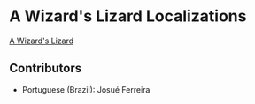 # A Wizard's Lizard Localizations

[A Wizard's Lizard][1]

## Contributors

* Portuguese (Brazil): Josué Ferreira

[1]: http://www.wizardslizard.com/
